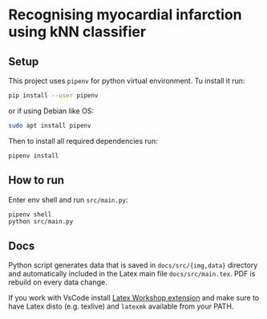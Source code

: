 # Recognising myocardial infarction using kNN classifier

## Setup
This project uses `pipenv` for python virtual environment. Tu install it run:
```sh 
pip install --user pipenv
```
or if using Debian like OS:
```sh 
sudo apt install pipenv
```
Then to install all required dependencies run:
```
pipenv install
```

## How to run
Enter env shell and run `src/main.py`:
```
pipenv shell
python src/main.py
```

## Docs
Python script generates data that is saved in `docs/src/{img,data}` directory and
automatically included in the Latex main file `docs/src/main.tex`. 
PDF is rebuild on every data change.

If you work with VsCode install
[Latex Workshop extension](https://marketplace.visualstudio.com/items?itemName=James-Yu.latex-workshop) 
and make sure to have Latex disto (e.g. texlive) and `latexmk` available from your PATH.